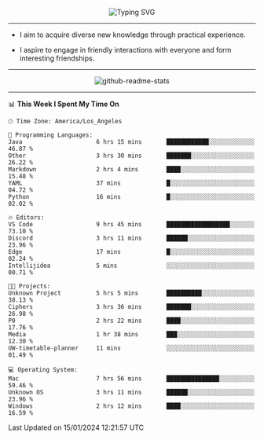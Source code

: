 <p align="center">
  <img src="https://readme-typing-svg.demolab.com?font=Fira+Code&weight=500&size=32&duration=2500&pause=1600&center=true&vCenter=true&random=false&width=1024&height=64&lines=Hi+there+%F0%9F%91%8B;I'm+delighted+you+could+make+it+here+%F0%9F%8E%89;I'm+Harry%2C+a+college+student+still+finding+my+way" alt="Typing SVG" />
</p>


---


- I aim to acquire diverse new knowledge through practical experience.

- I aspire to engage in friendly interactions with everyone and form interesting friendships.


---


<p align="center">
  <img src="https://github-readme-stats.vercel.app/api?username=Harry-Jing&show_icons=true" alt="github-readme-stats"/>
</p>


---

<!--START_SECTION:waka-->
📊 **This Week I Spent My Time On** 

```text
🕑︎ Time Zone: America/Los_Angeles

💬 Programming Languages: 
Java                     6 hrs 15 mins       ████████████░░░░░░░░░░░░░   46.87 % 
Other                    3 hrs 30 mins       ███████░░░░░░░░░░░░░░░░░░   26.22 % 
Markdown                 2 hrs 4 mins        ████░░░░░░░░░░░░░░░░░░░░░   15.48 % 
YAML                     37 mins             █░░░░░░░░░░░░░░░░░░░░░░░░   04.72 % 
Python                   16 mins             █░░░░░░░░░░░░░░░░░░░░░░░░   02.02 % 

🔥 Editors: 
VS Code                  9 hrs 45 mins       ██████████████████░░░░░░░   73.10 % 
Discord                  3 hrs 11 mins       ██████░░░░░░░░░░░░░░░░░░░   23.96 % 
Edge                     17 mins             █░░░░░░░░░░░░░░░░░░░░░░░░   02.24 % 
Intellijidea             5 mins              ░░░░░░░░░░░░░░░░░░░░░░░░░   00.71 % 

🐱‍💻 Projects: 
Unknown Project          5 hrs 5 mins        ██████████░░░░░░░░░░░░░░░   38.13 % 
Ciphers                  3 hrs 36 mins       ███████░░░░░░░░░░░░░░░░░░   26.98 % 
P0                       2 hrs 22 mins       ████░░░░░░░░░░░░░░░░░░░░░   17.76 % 
Media                    1 hr 38 mins        ███░░░░░░░░░░░░░░░░░░░░░░   12.30 % 
UW-timetable-planner     11 mins             ░░░░░░░░░░░░░░░░░░░░░░░░░   01.49 % 

💻 Operating System: 
Mac                      7 hrs 56 mins       ███████████████░░░░░░░░░░   59.46 % 
Unknown OS               3 hrs 11 mins       ██████░░░░░░░░░░░░░░░░░░░   23.96 % 
Windows                  2 hrs 12 mins       ████░░░░░░░░░░░░░░░░░░░░░   16.59 % 
```


 Last Updated on 15/01/2024 12:21:57 UTC
<!--END_SECTION:waka-->
